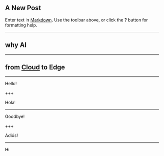 ## A New Post

Enter text in [Markdown](http://daringfireball.net/projects/markdown/). Use the toolbar above, or click the **?** button for formatting help.

---
## why AI

---

## from [Cloud](#) to Edge 

---
Hello!

+++

Hola!

---

Goodbye!

+++

Adiós!

---

Hi

